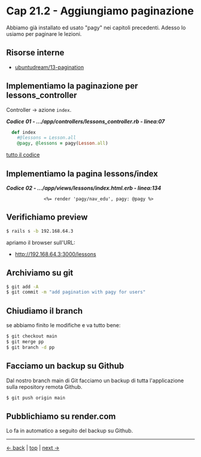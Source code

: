 # <a name="top"></a> Cap 21.2 - Aggiungiamo paginazione

Abbiamo già installato ed usato "pagy" nei capitoli precedenti.
Adesso lo usiamo per paginare le lezioni.



## Risorse interne

- [ubuntudream/13-pagination]()



## Implementiamo la paginazione per lessons_controller

Controller -> azione `index`.

***Codice 01 - .../app/controllers/lessons_controller.rb - linea:07***

```ruby
  def index
    #@lessons = Lesson.all
    @pagy, @lessons = pagy(Lesson.all)
```

[tutto il codice](https://github.com/flaviobordonidev/leanpubabrandnewcms/blob/master/01-base/17-pagination/02_01-controllers-eg_posts_controller.rb)



## Implementiamo la pagina lessons/index

***Codice 02 - .../app/views/lessons/index.html.erb - linea:134***

```html+erb
              <%= render 'pagy/nav_edu', pagy: @pagy %>
```



## Verifichiamo preview

```bash
$ rails s -b 192.168.64.3
```

apriamo il browser sull'URL:

- http://192.168.64.3:3000/lessons



## Archiviamo su git

```bash
$ git add -A
$ git commit -m "add pagination with pagy for users"
```



## Chiudiamo il branch

se abbiamo finito le modifiche e va tutto bene:

```bash
$ git checkout main
$ git merge pp
$ git branch -d pp
```



## Facciamo un backup su Github

Dal nostro branch main di Git facciamo un backup di tutta l'applicazione sulla repository remota Github.

```bash
$ git push origin main
```



## Pubblichiamo su render.com

Lo fa in automatico a seguito del backup su Github.



---

[<- back](https://github.com/flaviobordonidev/leanpubabrandnewcms/blob/master/01-base/17-pagination/01_00-gem-pagy-it.md)
 | [top](#top) |
[next ->](https://github.com/flaviobordonidev/leanpubabrandnewcms/blob/master/01-base/17-pagination/03_00-users_pagination-it.md)
